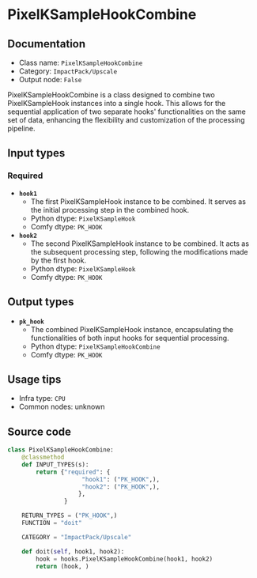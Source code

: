 # PixelKSampleHookCombine
## Documentation
- Class name: `PixelKSampleHookCombine`
- Category: `ImpactPack/Upscale`
- Output node: `False`

PixelKSampleHookCombine is a class designed to combine two PixelKSampleHook instances into a single hook. This allows for the sequential application of two separate hooks' functionalities on the same set of data, enhancing the flexibility and customization of the processing pipeline.
## Input types
### Required
- **`hook1`**
    - The first PixelKSampleHook instance to be combined. It serves as the initial processing step in the combined hook.
    - Python dtype: `PixelKSampleHook`
    - Comfy dtype: `PK_HOOK`
- **`hook2`**
    - The second PixelKSampleHook instance to be combined. It acts as the subsequent processing step, following the modifications made by the first hook.
    - Python dtype: `PixelKSampleHook`
    - Comfy dtype: `PK_HOOK`
## Output types
- **`pk_hook`**
    - The combined PixelKSampleHook instance, encapsulating the functionalities of both input hooks for sequential processing.
    - Python dtype: `PixelKSampleHookCombine`
    - Comfy dtype: `PK_HOOK`
## Usage tips
- Infra type: `CPU`
- Common nodes: unknown


## Source code
```python
class PixelKSampleHookCombine:
    @classmethod
    def INPUT_TYPES(s):
        return {"required": {
                     "hook1": ("PK_HOOK",),
                     "hook2": ("PK_HOOK",),
                    },
                }

    RETURN_TYPES = ("PK_HOOK",)
    FUNCTION = "doit"

    CATEGORY = "ImpactPack/Upscale"

    def doit(self, hook1, hook2):
        hook = hooks.PixelKSampleHookCombine(hook1, hook2)
        return (hook, )

```

